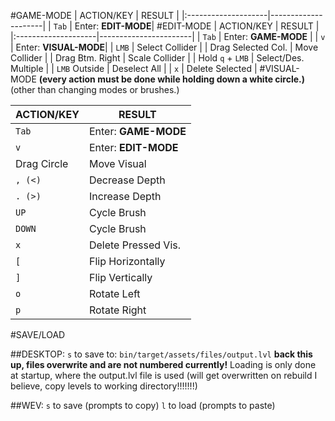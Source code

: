 #GAME-MODE
| ACTION/KEY          | RESULT              |
|:--------------------|---------------------|
| `Tab`               | Enter: **EDIT-MODE**|
#EDIT-MODE
| ACTION/KEY          | RESULT                |
|:--------------------|-----------------------|
| `Tab`               | Enter: **GAME-MODE**  |
| `v`                 | Enter: **VISUAL-MODE**|
| `LMB`               | Select Collider       |
| Drag Selected Col.  | Move Collider         |
| Drag Btm. Right     | Scale Collider        |
| Hold `q` + `LMB`    | Select/Des. Multiple  |
| `LMB` Outside       | Deselect All          |
| `x`                 | Delete Selected       |
#VISUAL-MODE
**(every action must be done while holding down a white circle.)**
(other than changing modes or brushes.)

| ACTION/KEY          | RESULT              |
|:--------------------|---------------------|
| `Tab`               | Enter: **GAME-MODE**|
| `v`                 | Enter: **EDIT-MODE**|
| Drag Circle         | Move Visual         |
| `, (<)`             | Decrease Depth      |
| `. (>)`             | Increase Depth      |
| `UP`                | Cycle Brush         |
| `DOWN`              | Cycle Brush         |
| `x`                 | Delete Pressed Vis. |
| `[`                 | Flip Horizontally   |
| `]`                 | Flip Vertically     |
| `o`                 | Rotate Left         |
| `p`                 | Rotate Right        |

#SAVE/LOAD

##DESKTOP:
`s` to save to: `bin/target/assets/files/output.lvl`
**back this up, files overwrite and are not numbered currently!**
Loading is only done at startup, where the output.lvl file is used (will get overwritten on rebuild I believe, copy levels to working directory!!!!!!!)

##WEV:
`s` to save (prompts to copy)
`l` to load (prompts to paste)
